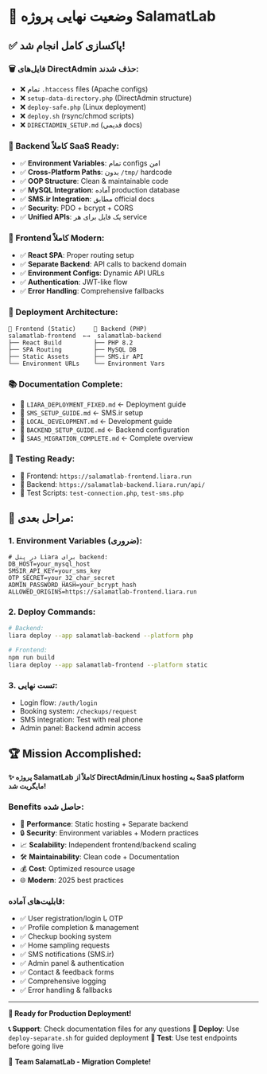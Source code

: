 # 🎉 وضعیت نهایی پروژه SalamatLab

## ✅ **پاکسازی کامل انجام شد!**

### **🗑️ فایل‌های DirectAdmin حذف شدند:**
- ❌ تمام `.htaccess` files (Apache configs)
- ❌ `setup-data-directory.php` (DirectAdmin structure)  
- ❌ `deploy-safe.php` (Linux deployment)
- ❌ `deploy.sh` (rsync/chmod scripts)
- ❌ `DIRECTADMIN_SETUP.md` (قدیمی docs)

### **🔧 Backend کاملاً SaaS Ready:**
- ✅ **Environment Variables**: تمام configs امن
- ✅ **Cross-Platform Paths**: بدون `/tmp/` hardcode
- ✅ **OOP Structure**: Clean & maintainable code
- ✅ **MySQL Integration**: آماده production database
- ✅ **SMS.ir Integration**: مطابق official docs
- ✅ **Security**: PDO + bcrypt + CORS
- ✅ **Unified APIs**: یک فایل برای هر service

### **🎨 Frontend کاملاً Modern:**
- ✅ **React SPA**: Proper routing setup
- ✅ **Separate Backend**: API calls to backend domain
- ✅ **Environment Configs**: Dynamic API URLs
- ✅ **Authentication**: JWT-like flow
- ✅ **Error Handling**: Comprehensive fallbacks

### **🚀 Deployment Architecture:**
```
📱 Frontend (Static)     📡 Backend (PHP)
salamatlab-frontend  ←→  salamatlab-backend
├── React Build         ├── PHP 8.2
├── SPA Routing         ├── MySQL DB  
├── Static Assets       ├── SMS.ir API
└── Environment URLs    └── Environment Vars
```

### **📚 Documentation Complete:**
- 📖 `LIARA_DEPLOYMENT_FIXED.md` ← Deployment guide
- 📖 `SMS_SETUP_GUIDE.md` ← SMS.ir setup
- 📖 `LOCAL_DEVELOPMENT.md` ← Development guide
- 📖 `BACKEND_SETUP_GUIDE.md` ← Backend configuration
- 📖 `SAAS_MIGRATION_COMPLETE.md` ← Complete overview

### **🧪 Testing Ready:**
- 🔗 Frontend: `https://salamatlab-frontend.liara.run`
- 🔗 Backend: `https://salamatlab-backend.liara.run/api/`
- 🧪 Test Scripts: `test-connection.php`, `test-sms.php`

## 🎯 **مراحل بعدی:**

### **1. Environment Variables (ضروری):**
```env
# در پنل Liara برای backend:
DB_HOST=your_mysql_host
SMSIR_API_KEY=your_sms_key  
OTP_SECRET=your_32_char_secret
ADMIN_PASSWORD_HASH=your_bcrypt_hash
ALLOWED_ORIGINS=https://salamatlab-frontend.liara.run
```

### **2. Deploy Commands:**
```bash
# Backend:
liara deploy --app salamatlab-backend --platform php

# Frontend: 
npm run build
liara deploy --app salamatlab-frontend --platform static
```

### **3. تست نهایی:**
- Login flow: `/auth/login`
- Booking system: `/checkups/request`  
- SMS integration: Test with real phone
- Admin panel: Backend admin access

## 🏆 **Mission Accomplished:**

**✨ پروژه SalamatLab کاملاً از DirectAdmin/Linux hosting به SaaS platform مایگریت شد!**

### **Benefits حاصل شده:**
- 🚀 **Performance**: Static hosting + Separate backend
- 🔒 **Security**: Environment variables + Modern practices  
- 📈 **Scalability**: Independent frontend/backend scaling
- 🛠️ **Maintainability**: Clean code + Documentation
- 💰 **Cost**: Optimized resource usage
- 🌐 **Modern**: 2025 best practices

### **قابلیت‌های آماده:**
- ✅ User registration/login با OTP
- ✅ Profile completion & management  
- ✅ Checkup booking system
- ✅ Home sampling requests
- ✅ SMS notifications (SMS.ir)
- ✅ Admin panel & authentication
- ✅ Contact & feedback forms
- ✅ Comprehensive logging
- ✅ Error handling & fallbacks

---

**🎊 Ready for Production Deployment!**

**📞 Support**: Check documentation files for any questions
**🚀 Deploy**: Use `deploy-separate.sh` for guided deployment
**🧪 Test**: Use test endpoints before going live

💪 **Team SalamatLab - Migration Complete!**

